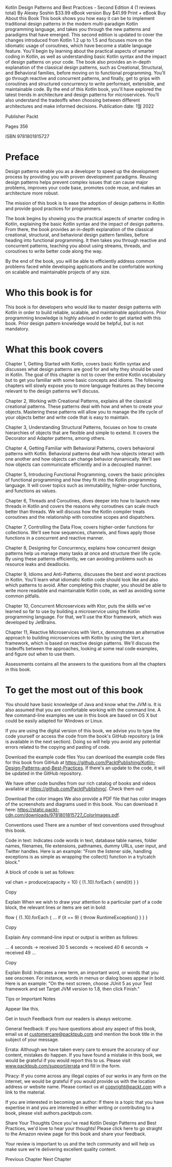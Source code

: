 
Kotlin Design Patterns and Best Practices - Second Edition
4 (1 reviews total)
By Alexey Soshin
$33.99
eBook version
Buy
$41.99
Print + eBook
Buy
About this Book
This book shows you how easy it can be to implement traditional design patterns in the modern multi-paradigm Kotlin programming language, and takes you through the new patterns and paradigms that have emerged. This second edition is updated to cover the changes introduced from Kotlin 1.2 up to 1.5 and focuses more on the idiomatic usage of coroutines, which have become a stable language feature. You'll begin by learning about the practical aspects of smarter coding in Kotlin, as well as understanding basic Kotlin syntax and the impact of design patterns on your code. The book also provides an in-depth explanation of the classical design patterns, such as Creational, Structural, and Behavioral families, before moving on to functional programming. You'll go through reactive and concurrent patterns, and finally, get to grips with coroutines and structured concurrency to write performant, extensible, and maintainable code. By the end of this Kotlin book, you'll have explored the latest trends in architecture and design patterns for microservices. You’ll also understand the tradeoffs when choosing between different architectures and make informed decisions.
Publication date:
1월 2022

Publisher
Packt

Pages
356

ISBN
9781801815727

# Preface

Design patterns enable you as a developer to speed up the development process by providing you with proven development paradigms. Reusing design patterns helps prevent complex issues that can cause major problems, improves your code base, promotes code reuse, and makes an architecture more robust.

The mission of this book is to ease the adoption of design patterns in Kotlin and provide good practices for programmers.

The book begins by showing you the practical aspects of smarter coding in Kotlin, explaining the basic Kotlin syntax and the impact of design patterns. From there, the book provides an in-depth explanation of the classical creational, structural, and behavioral design pattern families, before heading into functional programming. It then takes you through reactive and concurrent patterns, teaching you about using streams, threads, and coroutines to write better code along the way.

By the end of the book, you will be able to efficiently address common problems faced while developing applications and be comfortable working on scalable and maintainable projects of any size.

# Who this book is for

This book is for developers who would like to master design patterns with Kotlin in order to build reliable, scalable, and maintainable applications. Prior programming knowledge is highly advised in order to get started with this book. Prior design pattern knowledge would be helpful, but is not mandatory.

# What this book covers

Chapter 1, Getting Started with Kotlin, covers basic Kotlin syntax and discusses what design patterns are good for and why they should be used in Kotlin. The goal of this chapter is not to cover the entire Kotlin vocabulary but to get you familiar with some basic concepts and idioms. The following chapters will slowly expose you to more language features as they become relevant to the design patterns we'll discuss.

Chapter 2, Working with Creational Patterns, explains all the classical creational patterns. These patterns deal with how and when to create your objects. Mastering these patterns will allow you to manage the life cycle of your objects better and write code that is easy to maintain.

Chapter 3, Understanding Structural Patterns, focuses on how to create hierarchies of objects that are flexible and simple to extend. It covers the Decorator and Adapter patterns, among others.

Chapter 4, Getting Familiar with Behavioral Patterns, covers behavioral patterns with Kotlin. Behavioral patterns deal with how objects interact with one another and how objects can change behavior dynamically. We'll see how objects can communicate efficiently and in a decoupled manner.

Chapter 5, Introducing Functional Programming, covers the basic principles of functional programming and how they fit into the Kotlin programming language. It will cover topics such as immutability, higher-order functions, and functions as values.

Chapter 6, Threads and Coroutines, dives deeper into how to launch new threads in Kotlin and covers the reasons why coroutines can scale much better than threads. We will discuss how the Kotlin compiler treats coroutines and the relationship with coroutine scopes and dispatchers.

Chapter 7, Controlling the Data Flow, covers higher-order functions for collections. We'll see how sequences, channels, and flows apply those functions in a concurrent and reactive manner.

Chapter 8, Designing for Concurrency, explains how concurrent design patterns help us manage many tasks at once and structure their life cycle. By using these patterns efficiently, we can avoiding problems such as resource leaks and deadlocks.

Chapter 9, Idioms and Anti-Patterns, discusses the best and worst practices in Kotlin. You'll learn what idiomatic Kotlin code should look like and also which patterns to avoid. After completing this chapter, you should be able to write more readable and maintainable Kotlin code, as well as avoiding some common pitfalls.

Chapter 10, Concurrent Microservices with Ktor, puts the skills we've learned so far to use by building a microservice using the Kotlin programming language. For that, we'll use the Ktor framework, which was developed by JetBrains.

Chapter 11, Reactive Microservices with Vert.x, demonstrates an alternative approach to building microservices with Kotlin by using the Vert.x framework, which is based on reactive design patterns. We'll discuss the tradeoffs between the approaches, looking at some real code examples, and figure out when to use them.

Assessments contains all the answers to the questions from all the chapters in this book.

# To get the most out of this book

You should have basic knowledge of Java and know what the JVM is. It is also assumed that you are comfortable working with the command line. A few command-line examples we use in this book are based on OS X but could be easily adapted for Windows or Linux.


If you are using the digital version of this book, we advise you to type the code yourself or access the code from the book's GitHub repository (a link is available in the next section). Doing so will help you avoid any potential errors related to the copying and pasting of code.

Download the example code files
You can download the example code files for this book from GitHub at https://github.com/PacktPublishing/Kotlin-Design-Patterns-and-Best-Practices. If there's an update to the code, it will be updated in the GitHub repository.

We have other code bundles from our rich catalog of books and videos available at https://github.com/PacktPublishing/. Check them out!

Download the color images
We also provide a PDF file that has color images of the screenshots and diagrams used in this book. You can download it here: https://static.packt-cdn.com/downloads/9781801815727_ColorImages.pdf.

Conventions used
There are a number of text conventions used throughout this book.

Code in text: Indicates code words in text, database table names, folder names, filenames, file extensions, pathnames, dummy URLs, user input, and Twitter handles. Here is an example: "From the listener side, handling exceptions is as simple as wrapping the collect() function in a try/catch block."

A block of code is set as follows:

val chan = produce(capacity = 10) { 
    (1..10).forEach { 
        send(it) 
    } 
}

Copy

Explain
When we wish to draw your attention to a particular part of a code block, the relevant lines or items are set in bold:

flow {
    (1..10).forEach {
    ...
        if (it == 9) {
            throw RuntimeException()
        }
    }
}

Copy

Explain
Any command-line input or output is written as follows:

...
4 seconds -> received 30
5 seconds -> received 40
6 seconds -> received 49
...

Copy

Explain
Bold: Indicates a new term, an important word, or words that you see onscreen. For instance, words in menus or dialog boxes appear in bold. Here is an example: "On the next screen, choose JUnit 5 as your Test framework and set Target JVM version to 1.8, then click Finish."

Tips or Important Notes

Appear like this.

Get in touch
Feedback from our readers is always welcome.

General feedback: If you have questions about any aspect of this book, email us at customercare@packtpub.com and mention the book title in the subject of your message.

Errata: Although we have taken every care to ensure the accuracy of our content, mistakes do happen. If you have found a mistake in this book, we would be grateful if you would report this to us. Please visit www.packtpub.com/support/errata and fill in the form.

Piracy: If you come across any illegal copies of our works in any form on the internet, we would be grateful if you would provide us with the location address or website name. Please contact us at copyright@packt.com with a link to the material.

If you are interested in becoming an author: If there is a topic that you have expertise in and you are interested in either writing or contributing to a book, please visit authors.packtpub.com.

Share Your Thoughts
Once you've read Kotlin Design Patterns and Best Practices, we'd love to hear your thoughts! Please click here to go straight to the Amazon review page for this book and share your feedback.

Your review is important to us and the tech community and will help us make sure we're delivering excellent quality content.

Previous Chapter
Next Chapter

